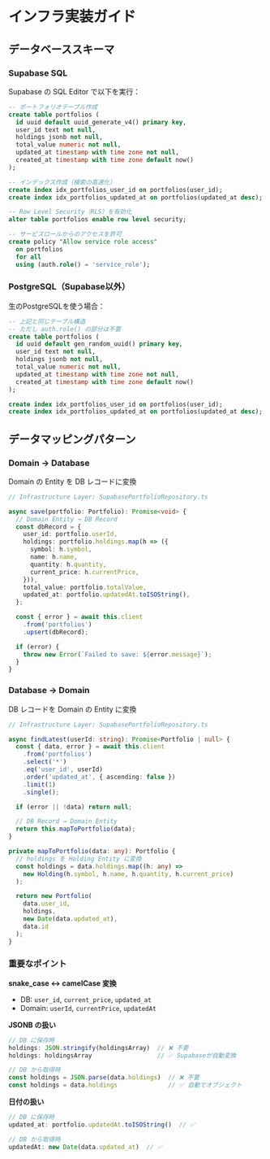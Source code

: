 # インフラ実装ガイド

## データベーススキーマ

### Supabase SQL

Supabase の SQL Editor で以下を実行：
```sql
-- ポートフォリオテーブル作成
create table portfolios (
  id uuid default uuid_generate_v4() primary key,
  user_id text not null,
  holdings jsonb not null,
  total_value numeric not null,
  updated_at timestamp with time zone not null,
  created_at timestamp with time zone default now()
);

-- インデックス作成（検索の高速化）
create index idx_portfolios_user_id on portfolios(user_id);
create index idx_portfolios_updated_at on portfolios(updated_at desc);

-- Row Level Security（RLS）を有効化
alter table portfolios enable row level security;

-- サービスロールからのアクセスを許可
create policy "Allow service role access"
  on portfolios
  for all
  using (auth.role() = 'service_role');
```

### PostgreSQL（Supabase以外）

生のPostgreSQLを使う場合：
```sql
-- 上記と同じテーブル構造
-- ただし auth.role() の部分は不要
create table portfolios (
  id uuid default gen_random_uuid() primary key,
  user_id text not null,
  holdings jsonb not null,
  total_value numeric not null,
  updated_at timestamp with time zone not null,
  created_at timestamp with time zone default now()
);

create index idx_portfolios_user_id on portfolios(user_id);
create index idx_portfolios_updated_at on portfolios(updated_at desc);
```

## データマッピングパターン

### Domain → Database

Domain の Entity を DB レコードに変換
```typescript
// Infrastructure Layer: SupabasePortfolioRepository.ts

async save(portfolio: Portfolio): Promise<void> {
  // Domain Entity → DB Record
  const dbRecord = {
    user_id: portfolio.userId,
    holdings: portfolio.holdings.map(h => ({
      symbol: h.symbol,
      name: h.name,
      quantity: h.quantity,
      current_price: h.currentPrice,
    })),
    total_value: portfolio.totalValue,
    updated_at: portfolio.updatedAt.toISOString(),
  };

  const { error } = await this.client
    .from('portfolios')
    .upsert(dbRecord);

  if (error) {
    throw new Error(`Failed to save: ${error.message}`);
  }
}
```

### Database → Domain

DB レコードを Domain の Entity に変換
```typescript
// Infrastructure Layer: SupabasePortfolioRepository.ts

async findLatest(userId: string): Promise<Portfolio | null> {
  const { data, error } = await this.client
    .from('portfolios')
    .select('*')
    .eq('user_id', userId)
    .order('updated_at', { ascending: false })
    .limit(1)
    .single();

  if (error || !data) return null;

  // DB Record → Domain Entity
  return this.mapToPortfolio(data);
}

private mapToPortfolio(data: any): Portfolio {
  // holdings を Holding Entity に変換
  const holdings = data.holdings.map((h: any) =>
    new Holding(h.symbol, h.name, h.quantity, h.current_price)
  );

  return new Portfolio(
    data.user_id,
    holdings,
    new Date(data.updated_at),
    data.id
  );
}
```

### 重要なポイント

**snake_case ↔ camelCase 変換**

- DB: `user_id`, `current_price`, `updated_at`
- Domain: `userId`, `currentPrice`, `updatedAt`

**JSONB の扱い**
```typescript
// DB に保存時
holdings: JSON.stringify(holdingsArray)  // ❌ 不要
holdings: holdingsArray                  // ✅ Supabaseが自動変換

// DB から取得時
const holdings = JSON.parse(data.holdings)  // ❌ 不要
const holdings = data.holdings              // ✅ 自動でオブジェクト
```

**日付の扱い**
```typescript
// DB に保存時
updated_at: portfolio.updatedAt.toISOString()  // ✅

// DB から取得時
updatedAt: new Date(data.updated_at)  // ✅
```
